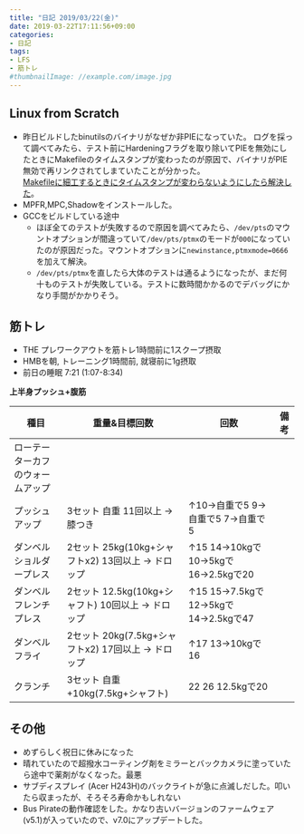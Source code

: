 ```yaml
---
title: "日記 2019/03/22(金)"
date: 2019-03-22T17:11:56+09:00
categories:
- 日記
tags:
- LFS
- 筋トレ
#thumbnailImage: //example.com/image.jpg
---
```


## Linux from Scratch
- 昨日ビルドしたbinutilsのバイナリがなぜか非PIEになっていた。 ログを採って調べてみたら、テスト前にHardeningフラグを取り除いてPIEを無効にしたときにMakefileのタイムスタンプが変わったのが原因で、バイナリがPIE無効で再リンクされてしまていたことが分かった。  
  [Makefileに細工するときにタイムスタンプが変わらないようにしたら解決した](https://github.com/ngkz/my-lfs-setup/commit/84551e209d17e9220912b057dc1c56d1814e353e)。
- MPFR,MPC,Shadowをインストールした。
- GCCをビルドしている途中
  - ほぼ全てのテストが失敗するので原因を調べてみたら、`/dev/pts`のマウントオプションが間違っていて`/dev/pts/ptmx`のモードが`000`になっていたのが原因だった。マウントオプションに`newinstance,ptmxmode=0666`を加えて解決。
  - `/dev/pts/ptmx`を直したら大体のテストは通るようになったが、まだ何十ものテストが失敗している。テストに数時間かかるのでデバッグにかなり手間がかかりそう。

## 筋トレ
<!--more-->

- THE プレワークアウトを筋トレ1時間前に1スクープ摂取
- HMBを朝, トレーニング1時間前, 就寝前に1g摂取
- 前日の睡眠 7:21 (1:07-8:34)

**上半身プッシュ+腹筋**

| 種目                             | 重量&目標回数                                       | 回数                                   | 備考 |
|----------------------------------|-----------------------------------------------------|----------------------------------------|------|
| ローテーターカフのウォームアップ |                                                     |                                        |      |
| プッシュアップ                   | 3セット 自重 11回以上 → 膝つき                     | ↑10→自重で5 9→自重で5 7→自重で5    |      |
| ダンベルショルダープレス         | 2セット 25kg(10kg+シャフトx2) 13回以上 → ドロップ  | ↑15 14→10kgで10→5kgで16→2.5kgで20  |      |
| ダンベルフレンチプレス           | 2セット 12.5kg(10kg+シャフト) 10回以上 → ドロップ  | ↑15 15→7.5kgで12→5kgで14→2.5kgで47 |      |
| ダンベルフライ                   | 2セット 20kg(7.5kg+シャフトx2) 17回以上 → ドロップ | ↑17 13→10kgで16                      |      |
| クランチ                         | 3セット 自重+10kg(7.5kg+シャフト)                   | 22 26 12.5kgで20                       |      |

## その他
- めずらしく祝日に休みになった
- 晴れていたので超撥水コーティング剤をミラーとバックカメラに塗っていたら途中で薬剤がなくなった。最悪
- サブディスプレイ (Acer H243H)のバックライトが急に点滅しだした。叩いたら収まったが、そろそろ寿命かもしれない
- Bus Pirateの動作確認をした。かなり古いバージョンのファームウェア (v5.1)が入っていたので、v7.0にアップデートした。
